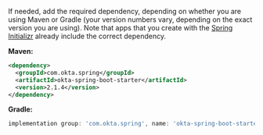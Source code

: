 If needed, add the required dependency, depending on whether you are using Maven or Gradle (your version numbers vary, depending on the exact version you are using). Note that apps that you create with the [Spring Initializr](https://start.spring.io/#!type=maven-project&language=java&packaging=jar&jvmVersion=11&groupId=com.example&artifactId=demo&name=demo&description=Demo%20project%20for%20Spring%20Boot&packageName=com.example.demo&dependencies=web,okta) already include the correct dependency.

**Maven:**

```xml
<dependency>
  <groupId>com.okta.spring</groupId>
  <artifactId>okta-spring-boot-starter</artifactId>
  <version>2.1.4</version>
</dependency>
```

**Gradle:**

```groovy
implementation group: 'com.okta.spring', name: 'okta-spring-boot-starter', version: '2.1.4'
```